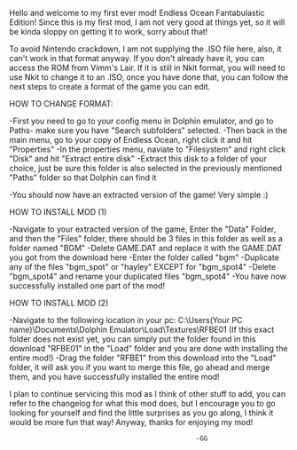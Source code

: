 Hello and welcome to my first ever mod! Endless Ocean Fantabulastic Edition! Since this is my first mod, I am not very good at things yet, so it will be kinda sloppy on getting it to work, sorry about that!

To avoid Nintendo crackdown, I am not supplying the .ISO file here, also, it can't work in that format anyway. If you don't already have it, you can access the ROM from Vimm's Lair. If it is still in Nkit format, you will need to use Nkit to change it to an .ISO, once you have done that, you can follow the next steps to create a format of the game you can edit. 

HOW TO CHANGE FORMAT:

-First you need to go to your config menu in Dolphin emulator, and go to Paths- make sure you have "Search subfolders" selected.
-Then back in the main menu, go to your copy of Endless Ocean, right click it and hit "Properties" 
-In the properties menu, naviate to "Filesystem" and right click "Disk" and hit "Extract entire disk"
-Extract this disk to a folder of your choice, just be sure this folder is also selected in the previously mentioned "Paths" folder so that Dolphin can find it

-You should now have an extracted version of the game! Very simple :) 

HOW TO INSTALL MOD (1)

-Navigate to your extracted version of the game, Enter the "Data" Folder, and then the "Files" folder, there should be 3 files in this folder as well as a folder named "BGM"
-Delete GAME.DAT and replace it with the GAME.DAT you got from the download here
-Enter the folder called "bgm"
-Duplicate any of the files "bgm_spot" or "hayley" EXCEPT for "bgm_spot4"
-Delete "bgm_spot4" and rename your duplicated files "bgm_spot4"
-You have now successfully installed one part of the mod!

HOW TO INSTALL MOD (2)

-Navigate to the following location in your pc:
    C:\Users\(Your PC name)\Documents\Dolphin Emulator\Load\Textures\RFBE01 
    (If this exact folder does not exist yet, you can simply put the folder found in this download "RFBE01" in the "Load" folder and you are done with installing the entire mod!)
-Drag the folder "RFBE1" from this download into the "Load" folder, it will ask you if you want to merge this file, go ahead and merge them, and you have successfully installed the entire mod! 


I plan to continue servicing this mod as I think of other stuff to add, you can refer to the changelog for what this mod does, but I encourage you to go looking for yourself and find the little surprises as you go along, I think it would be more fun that way! Anyway, thanks for enjoying my mod!

                                                   -GG
